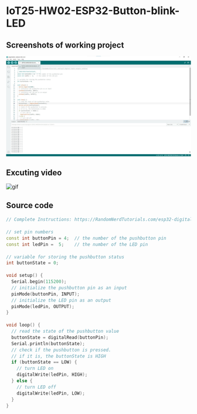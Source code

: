 # IoT25-HW02-ESP32-Button-blink-LED

## Screenshots of working project
![screenshot](./assignment2_screenshot.jpg)

## Excuting video
![gif](./assignment2_gif.gif)


## Source code
```cpp
// Complete Instructions: https://RandomNerdTutorials.com/esp32-digital-inputs-outputs-arduino/

// set pin numbers
const int buttonPin = 4;  // the number of the pushbutton pin
const int ledPin =  5;    // the number of the LED pin

// variable for storing the pushbutton status 
int buttonState = 0;

void setup() {
  Serial.begin(115200);  
  // initialize the pushbutton pin as an input
  pinMode(buttonPin, INPUT);
  // initialize the LED pin as an output
  pinMode(ledPin, OUTPUT);
}

void loop() {
  // read the state of the pushbutton value
  buttonState = digitalRead(buttonPin);
  Serial.println(buttonState);
  // check if the pushbutton is pressed.
  // if it is, the buttonState is HIGH
  if (buttonState == LOW) {
    // turn LED on
    digitalWrite(ledPin, HIGH);
  } else {
    // turn LED off
    digitalWrite(ledPin, LOW);
  }
}
